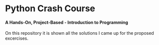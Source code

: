 # Python Crash Course
#### A Hands-On, Project-Based - Introduction to Programming

On this repository it is shown all the solutions I came up for the proposed excercises.

